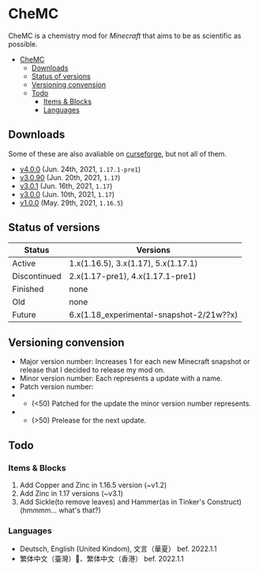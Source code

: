 # CheMC
CheMC is a chemistry mod for *Minecraft* that aims to be as scientific as possible.

- [CheMC](#chemc)
  - [Downloads](#downloads)
  - [Status of versions](#status-of-versions)
  - [Versioning convension](#versioning-convension)
  - [Todo](#todo)
    - [Items & Blocks](#items--blocks)
    - [Languages](#languages)
## Downloads
Some of these are also avaliable on [curseforge](https://www.curseforge.com/minecraft/mc-mods/chemc/files), but not all of them.
* [v4.0.0](https://github.com/code2828/chemc-fabric/releases/tag/v4.0.0) (Jun. 24th, 2021, `1.17.1-pre1`)
* [v3.0.90](https://github.com/code2828/chemc-fabric/releases/tag/v3.0.90) (Jun. 20th, 2021, `1.17`)
* [v3.0.1](https://github.com/code2828/chemc-fabric/releases/tag/v3.0.1) (Jun. 16th, 2021, `1.17`)
* [v3.0.0](https://github.com/code2828/chemc-fabric/releases/tag/v3.0.0) (Jun. 10th, 2021, `1.17`)
* [v1.0.0](https://github.com/code2828/chemc-fabric/releases/tag/v1.0.0) (May. 29th, 2021, `1.16.5`)

## Status of versions
Status|Versions
------ | ------
Active | 1.x(1.16.5), 3.x(1.17), 5.x(1.17.1)
Discontinued   | 2.x(1.17-pre1), 4.x(1.17.1-pre1)
Finished|none
Old|none
Future|6.x(1.18_experimental-snapshot-2/21w??x)

## Versioning convension
* Major version number: Increases 1 for each new Minecraft snapshot or release that I decided to release my mod on.
* Minor version number: Each represents a update with a name.
* Patch version number: 
* * (<50) Patched for the update the minor version number represents.
* * (>50) Prelease for the next update.

## Todo
### Items & Blocks
1. Add Copper and Zinc in 1.16.5 version (~v1.2)
2. Add Zinc in 1.17 versions (~v3.1)
3. Add Sickle(to remove leaves) and Hammer(as in Tinker's Construct) (hmmmm... what's that?)
### Languages
* Deutsch, English (United Kindom), 文言（華夏） bef. 2022.1.1
* 繁体中文（臺灣）、繁体中文（香港） bef. 2022.1.1
